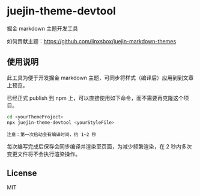 # juejin-theme-devtool
掘金 markdown 主题开发工具

如何贡献主题：https://github.com/linxsbox/juejin-markdown-themes

## 使用说明
此工具为便于开发掘金 markdown 主题，可同步将样式（编译后）应用到到文章上预览。

已经正式 publish 到 npm 上，可以直接使用如下命令，而不需要再克隆这个项目。

```bash
cd <yourThemeProject>
npx juejin-theme-devtool <yourStyleFile>
```

`注意：第一次启动会有编译时间，约 1~2 秒`

每次编写完成后保存会同步编译并渲染至页面，为减少频繁渲染，在 2 秒内多次变更文件将不会执行渲染操作。

## License
MIT